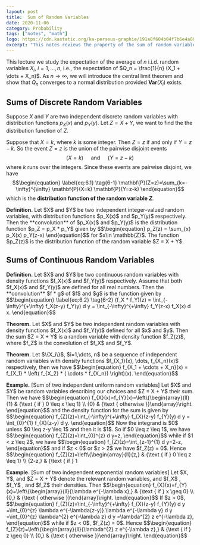 ```yaml
---
layout: post
title:  Sum of Random Variables
date: 2020-11-06
category: Probability
tags: ["notes", "math"]
logo: https://cdn.kastatic.org/ka-perseus-graphie/191a8f604b04f7b6e4a80d04db881c12798856f7.svg
excerpt: "This notes reviews the property of the sum of random variables."
---
```


This lecture we study the expectation of the average of $n$ i.i.d. random variables $X_i$, $i=1,\dots, n$, i.e., the expectation of $Q_n = \frac{1}{n} (X_1 + \dots + X_n)$. As $n \to \infty$, we will introduce the central limit theorem and show that $Q_n$ converges to a normal distribution provided $\mathbf{Var}(X_i)$ exists.


## Sums of Discrete Random Variables
Suppose $X$ and $Y$ are two independent discrete random variables with distribution functions $p_X(x)$ and $p_Y(y)$. Let $Z = X + Y$, we want to find the the distribution function of $Z$. 

Suppose that $X = k$, where $k$ is some integer. Then $Z = z$ if and only if $Y = z-k$. So the event $Z = z$ is the union of the pairwise disjoint events
$$\begin{equation}
    (X=k) \quad  \text { and } \quad  (Y=z-k)
\end{equation}$$
where $k$ runs over the integers. Since these events are pairwise disjoint, we have
$$\begin{equation}
    \label{eq:6.1}
    \tag{6-1}
    \mathbf{P}(Z=z)=\sum_{k=-\infty}^{\infty} \mathbf{P}(X=k)  \mathbf{P}(Y=z-k)
\end{equation}$$
which is the **distribution function of the random variable $Z$**.

<div class="theorem"><p><b>Definition.</b> 
Let $X$ and $Y$ be two independent integer-valued random variables, with distribution functions $p_X(x)$ and $p_Y(y)$ respectively. Then the **convolution** of $p_X(x)$ and $p_Y(y)$ is the distribution function $p_Z = p_X * p_Y$ given by
$$\begin{equation}
    p_Z(z) = \sum_{x} p_X(x) p_Y(z-x)
\end{equation}$$
for $x\in \mathbb{Z}$. The function $p_Z(z)$ is the distribution function of the random variable $Z = X + Y$.
</p></div>


## Sums of Continuous Random Variables
<div class="theorem"><p><b>Definition.</b> 
Let $X$ and $Y$ be two continuous random variables with density functions $f_X(x)$ and $f_Y(y)$ respectively. Assume that both $f_X(x)$ and $f_Y(y)$ are defined for all real numbers. Then the **convolution** $f * g$ of $f$ and $g$ is the function given by
$$\begin{equation}
    \label{eq:6.2}
    \tag{6-2}
    (f_X * f_Y)(z) = \int_{-\infty}^{+\infty} f_X(z-y) f_Y(y) d y = \int_{-\infty}^{+\infty} f_Y(z-x) f_X(x) d x.
\end{equation}$$
</p></div>

<div class="theorem"><p><b>Theorem.</b> 
Let $X$ and $Y$ be two independent random variables with density functions $f_X(x)$ and $f_Y(y)$ defined for all $x$ and $y$. Then the sum $Z = X + Y$ is a random variable with density function $f_Z(z)$, where $f_Z$ is the convolution of $f_X$ and $f_Y$.
</p></div>

<div class="theorem"><p><b>Theorem.</b> 
Let $\{X_i\}$, $i=1,\dots, n$ be a sequence of independent random variables with density functions $f_{X_1}(x), \dots, f_{X_n}(x)$ respectively, then we have 
$$\begin{equation}
    f_{X_1 + \cdots + X_n}(x) = f_{X_1} * \left( f_{X_2} * ( \cdots * f_{X_n}) \right)(x).
\end{equation}$$
</p></div>

<div class="example"><p><b>Example.</b> [Sum of two independent uniform random variables]
Let $X$ and $Y$ be random variables describing our choices and $Z = X + Y$ their sum. Then we have
$$\begin{equation}
    f_{X}(x)=f_{Y}(x)=\left\{\begin{array}{ll}{1} & {\text { if } 0 \leq x \leq 1} \\ {0} & {\text { otherwise }}\end{array}\right.
\end{equation}$$
and the density function for the sum is given by
$$\begin{equation}
    f_{Z}(z)=\int_{-\infty}^{+\infty} f_{X}(z-y) f_{Y}(y) d y = \int_{0}^{1} f_{X}(z-y) d y.
\end{equation}$$
Now the integrand is $0$ unless $0 \leq z-y \leq 1$ and then it is $1$. So if $0 \leq z \leq 1$, we have 
$$\begin{equation}
    f_{Z}(z)=\int_{0}^{z} d y=z,
\end{equation}$$
while if $1 < z \leq 2$, we have
$$\begin{equation}
    f_{Z}(z)=\int_{z-1}^{1} d y=2-z, 
\end{equation}$$
and if $z < 0$ or $z > 2$ we have $f_Z(z) = 0$. Hence
$$\begin{equation}
    f_{Z}(z)=\left\{\begin{array}{ll}{z,} & {\text { if } 0 \leq z \leq 1} \\ {2-z,} & {\text { if } 1<z \leq 2} \\ {0,} & {\text { otherwise }}\end{array}\right.
\end{equation}$$
</p></div>

<div class="example"><p><b>Example.</b> [Sum of two independent exponential random variables]
Let $X, Y$, and $Z = X + Y$ denote the relevant random variables, and $f_X$ , $f_Y$ , and $f_Z$ their densities. Then
$$\begin{equation}
    f_{X}(x)=f_{Y}(x)=\left\{\begin{array}{ll}{\lambda e^{-\lambda x},} & {\text { if } x \geq 0} \\ {0,} & {\text { otherwise }}\end{array}\right.
\end{equation}$$
If $z > 0$,
$$\begin{equation}
    f_{Z}(z)=\int_{-\infty}^{+\infty} f_{X}(z-y) f_{Y}(y) d y =\int_{0}^{z} \lambda e^{-\lambda(z-y)} \lambda e^{-\lambda y} d y =\int_{0}^{z} \lambda^{2} e^{-\lambda z} d y =\lambda^{2} z e^{-\lambda z},
\end{equation}$$
while if $z < 0$, $f_Z(z) = 0$. Hence 
$$\begin{equation}
    f_{Z}(z)=\left\{\begin{array}{ll}{\lambda^{2} z e^{-\lambda z},} & {\text { if } z \geq 0} \\ {0,} & {\text { otherwise }}\end{array}\right.
\end{equation}$$
</p></div>

